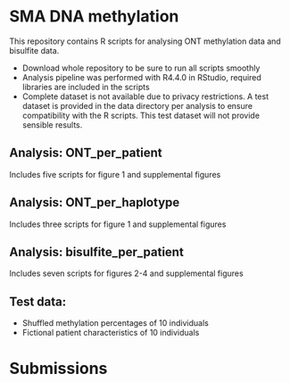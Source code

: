 # SMA DNA methylation
This repository contains R scripts for analysing ONT methylation data and bisulfite data.
- Download whole repository to be sure to run all scripts smoothly
- Analysis pipeline was performed with R4.4.0 in RStudio, required libraries are included in the scripts
- Complete dataset is not available due to privacy restrictions. A test dataset is provided in the data directory per analysis to ensure compatibility with the R scripts. This test dataset will not provide sensible results.

## Analysis: ONT_per_patient
Includes five scripts for figure 1 and supplemental figures

## Analysis: ONT_per_haplotype
Includes three scripts for figure 1 and supplemental figures

## Analysis: bisulfite_per_patient
Includes seven scripts for figures 2-4 and supplemental figures

## Test data:
- Shuffled methylation percentages of 10 individuals
- Fictional patient characteristics of 10 individuals

# Submissions
